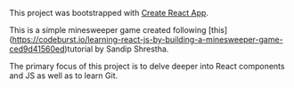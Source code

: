 This project was bootstrapped with [Create React App](https://github.com/facebook/create-react-app).

This is a simple minesweeper game created following [this] (https://codeburst.io/learning-react-js-by-building-a-minesweeper-game-ced9d41560ed)tutorial by Sandip Shrestha.

The primary focus of this project is to delve deeper into React components and JS as well as to learn Git.
